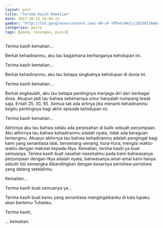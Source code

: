 ```yaml
---
layout: post
title: "Terima Kasih Kematian"
date: 2017-10-23 16:04:13
gambar: "http://lh3.googleusercontent.com/-A0-uF-YP9vU/We2jcjD158I/AAAAAAAACi4/hbvHVql35BQRm0shZIqaJSXnB7DCvcIpQCLcBGAs/h120/%2527La%252BCreazione%252Bdi%252BAdamo%2527%252Bby%252BMichelangelo%252BArt%252BPrint%252BPlaque.jpg"
categories: posts
tags: [poem, renungan, puisi]
---
```


Terima kasih kematian...

Berkat kehadiranmu, aku tau bagaimana berharganya kehidupan ini.

Terima kasih kematian...

Berkat kehadiranmu, aku tau betapa singkatnya kehidupan di dunia ini.

Terima kasih kematian...

Berkat engkaulah, aku tau betapa pentingnya menjaga diri dari berbagai dosa. Akupun jadi tau bahwa sebenarnya umur hanyalah numpang lewat saja. Entah 25, 30, 65. Semua tak ada artinya jika menanti kehadiranmu begitu pentingnya bagi akhir episode kehidupan ini.

Terima kasih kematian...

Akhirnya aku tau bahwa selalu ada perpisahan di balik sebuah perjumpaan. Aku akhirnya tau bahwa kehadiranmu adalah nyata, tidak ada keraguan tentangmu. Akupun akhirnya tau bahwa kehadiranmu adalah pengingat bagi kami yang senantiasa lalai, bersenang-senang, hura-hura, mengisi waktu-waktu dengan maksiat kepada-Nya. Kematian, terima kasih ya buat semuanya. Terima kasih buat nasehat-nasehatmu pada kami bahwasanya perjumpaan dengan-Nya adalah nyata, bahwasanya amal-amal kami hanya sebutir biji semangka dibandingkan dengan besarnya peristiwa-peristiwa yang datang setelahmu.

Kematian...

Terima kasih buat semuanya ya...

Terima kasih buat kamu yang senantiasa mengingatkanku di kala lupaku akan bertemu Tuhanku.

Terima kasih,

... kematian.